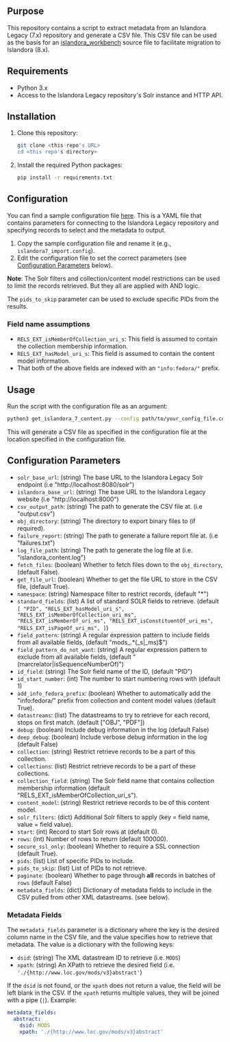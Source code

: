 ## Purpose
This repository contains a script to extract metadata from an Islandora Legacy (7.x) repository and 
generate a CSV file. This CSV file can be used as the basis for an [islandora_workbench](https://github.com/mjordan/islandora_workbench)
source file to facilitate migration to Islandora (8.x).

## Requirements
- Python 3.x
- Access to the Islandora Legacy repository's Solr instance and HTTP API.

## Installation 
1. Clone this repository:
   ```bash
   git clone <this repo's URL>
   cd <this repo's directory>
   ```
2. Install the required Python packages:
   ```bash
   pip install -r requirements.txt
   ```

## Configuration
You can find a sample configuration file [here](configs/islandora7_import_sample.config).
This is a YAML file that contains parameters for connecting to the Islandora Legacy repository and
specifying records to select and the metadata to output.

1. Copy the sample configuration file and rename it (e.g., `islandora7_import.config`).
2. Edit the configuration file to set the correct parameters (see [Configuration Parameters](#configuration-parameters) below).

**Note**: The Solr filters and collection/content model restrictions can be used to limit the records retrieved.
But they all are applied with AND logic.

The `pids_to_skip` parameter can be used to exclude specific PIDs from the results.

### Field name assumptions
- `RELS_EXT_isMemberOfCollection_uri_s`: This field is assumed to contain the collection membership information.
- `RELS_EXT_hasModel_uri_s`: This field is assumed to contain the content model information.
- That both of the above fields are indexed with an `"info:fedora/"` prefix.

## Usage
Run the script with the configuration file as an argument:
```bash
python3 get_islandora_7_content.py --config path/to/your_config_file.config
```
This will generate a CSV file as specified in the configuration file at the location specified in the configuration file.

## Configuration Parameters
- `solr_base_url`: (string) The base URL to the Islandora Legacy Solr endpoint (i.e "http://localhost:8080/solr")
- `islandora_base_url`: (string) The base URL to the Islandora Legacy website (i.e "http://localhost:8000")
- `csv_output_path`: (string) The path to generate the CSV file at. (i.e "output.csv")
- `obj_directory`: (string) The directory to export binary files to (if required).
- `failure_report`: (string) The path to generate a failure report file at. (i.e "failures.txt")
- `log_file_path`: (string) The path to generate the log file at (i.e. "islandora_content.log")
- `fetch_files`: (boolean) Whether to fetch files down to the `obj_directory`, (default False).
- `get_file_url`: (boolean) Whether to get the file URL to store in the CSV file, (default True).
- `namespace`: (string) Namespace filter to restrict records, (default "*")
- `standard_fields`: (list<string>) A list of standard SOLR fields to retrieve.
  (default `[
            "PID",
            "RELS_EXT_hasModel_uri_s",
            "RELS_EXT_isMemberOfCollection_uri_ms",
            "RELS_EXT_isMemberOf_uri_ms",
            "RELS_EXT_isConstituentOf_uri_ms",
            "RELS_EXT_isPageOf_uri_ms",
        ]`)
- `field_pattern`: (string) A regular expression pattern to include fields from all available fields, (default "mods_.*(_s|_ms)$")
- `field_pattern_do_not_want`: (string) A regular expression pattern to exclude from all available fields, (default "(marcrelator|isSequenceNumberOf)")
- `id_field`: (string) The Solr field name of the ID, (default "PID")
- `id_start_number`: (int) The number to start numbering rows with (default 1)
- `add_info_fedora_prefix`: (boolean) Whether to automatically add the "info:fedora/" prefix from collection and content model values (default True).
- `datastreams`: (list<string>) The datastreams to try to retrieve for each record, stops on first match. (default ["OBJ", "PDF"])
- `debug`: (boolean) Include debug information in the log (default False)
- `deep_debug`: (boolean) Include verbose debug information in the log (default False)
- `collection`: (string) Restrict retrieve records to be a part of this collection.
- `collections`: (list<string>) Restrict retrieve records to be a part of these collections.
- `collection_field`: (string) The Solr field name that contains collection membership information (default "RELS_EXT_isMemberOfCollection_uri_s").
- `content_model`: (string) Restrict retrieve records to be of this content model.
- `solr_filters`: (dict) Additional Solr filters to apply (key = field name, value = field value).
- `start`: (int) Record to start Solr rows at (default 0).
- `rows`: (int) Number of rows to return (default 100000).
- `secure_ssl_only`: (boolean) Whether to require a SSL connection (default True).
- `pids`: (list<string>) List of specific PIDs to include.
- `pids_to_skip`: (list<string>) List of PIDs to not retrieve.
- `paginate`: (boolean) Whether to page through **all** records in batches of `rows` (default False)
- `metadata_fields`: (dict) Dictionary of metadata fields to include in the CSV pulled from other XML datastreams. (see below).


### Metadata Fields
The `metadata_fields` parameter is a dictionary where the key is the desired column name in the
CSV file, and the value specifies how to retrieve that metadata. The value is a dictionary with the following keys:
- `dsid`: (string) The XML datastream ID to retrieve (i.e. `MODS`)
- `xpath`: (string) An XPath to retrieve the desired field (i.e. `'./{http://www.loc.gov/mods/v3}abstract'`)

If the `dsid` is not found, or the `xpath` does not return a value, the field will be left blank in the CSV.
If the `xpath` returns multiple values, they will be joined with a pipe (`|`).
Example:
```yaml
metadata_fields:
  abstract:
    dsid: MODS
    xpath: './{http://www.loc.gov/mods/v3}abstract'
